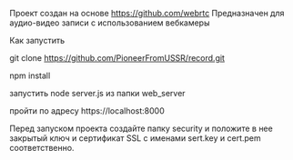 Проект создан на основе https://github.com/webrtc
Предназначен для аудио-видео записи с использованием вебкамеры

Как запустить

git clone https://github.com/PioneerFromUSSR/record.git

npm install

запустить node server.js из папки web_server 

пройти по адресу https://localhost:8000

Перед запуском проекта создайте папку security и положите в нее
закрытый ключ и сертификат SSL с именами sert.key и cert.pem
соответственно.
